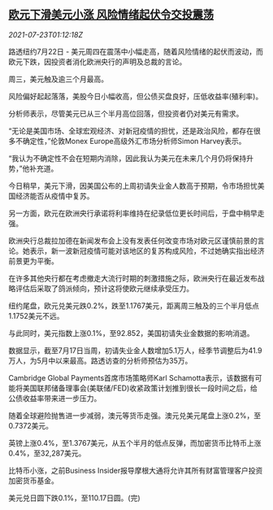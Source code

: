 <!--1627003863000-->
[欧元下滑美元小涨 风险情绪起伏令交投震荡](https://cn.reuters.com/article/global-fx-ny-0723-idCNKBS2ET01C)
------

<div><i>2021-07-23T01:12:18Z</i></div><p>路透纽约7月22日 - 美元周四在震荡中小幅走高，随着风险情绪的起伏而波动，而欧元下跌，因投资者消化欧洲央行的声明及总裁的言论。</p><p>周三，美元触及逾三个月最高。</p><p>风险偏好起起落落，美股今日小幅收高，但公债买盘良好，压低收益率(殖利率)。</p><p>分析师表示，尽管美元已从三个半月高位回落，但投资者仍对美元有需求。</p><p>“无论是美国市场、全球宏观经济、对新冠疫情的担忧，还是政治风险，都存在很多不确定性，”伦敦Monex Europe高级外汇市场分析师Simon Harvey表示。</p><p>“我认为不确定性不会在短期内消除，因此我认为美元在未来几个月仍将保持升势，”他补充道。</p><p>今日稍早，美元下滑，因美国公布的上周初请失业金人数高于预期，令市场担忧美国经济能否从疫情中复苏。</p><p>另一方面，欧元在欧洲央行承诺将利率维持在纪录低位更长时间后，于盘中稍早走强。</p><p>欧洲央行总裁拉加德在新闻发布会上没有发表任何改变市场对欧元区谨慎前景的言论。她表示，新一波新冠疫情可能对该地区的复苏构成风险，不过她确实指出经济前景更为平衡。</p><p>在许多其他央行都在考虑撤走大流行时期的刺激措施之际，欧洲央行在最近发布战略评估后采取了鸽派倾向，预计这将使欧元继续承受压力。</p><p>纽约尾盘，欧元兑美元跌0.2%，跌至1.1767美元，距离周三触及的三个半月低点1.1752美元不远。</p><p>与此同时，美元指数上涨0.1%，至92.852，美国初请失业金数据的影响消退。</p><p>数据显示，截至7月17日当周，初请失业金人数增加5.1万人，经季节调整后为41.9万人，为5月中以来最高。路透访查的分析师预估为35万。</p><p>Cambridge Global Payments首席市场策略师Karl Schamotta表示，该数据有可能将美国联邦储备理事会(美联储/FED)收紧政策计划推到很长一段时间之后，给公债收益率带来进一步压力。</p><p>随着全球避险抛售进一步减弱，澳元等货币走强。澳元兑美元尾盘上涨0.2%，至0.7372美元。</p><p>英镑上涨0.4%，至1.3767美元，从五个半月的低点反弹，而加密货币比特币上涨0.4%，至32,287美元。</p><p>比特币小涨，之前Business Insider报导摩根大通将允许其所有财富管理客户投资加密货币基金。</p><p>美元兑日圆下跌0.1%，至110.17日圆。(完)</p>
